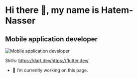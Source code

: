   # Hi there 👋, my name is Hatem-Nasser
## Mobile application developer  
![Mobile application developer  ](https://www.google.com/imgres?imgurl=https%3A%2F%2Flookaside.fbsbx.com%2Flookaside%2Fcrawler%2Fmedia%2F%3Fmedia_id%3D522704766528820&tbnid=AJT5-LN5_UC2VM&vet=12ahUKEwjV8sOq_LCEAxXza6QEHSdjB7gQMygBegQIARA3..i&imgrefurl=https%3A%2F%2Fwww.facebook.com%2FFlutter.Dart2%2F%3Flocale%3Dar_AR&docid=sOFHv1E-UMT3pM&w=1280&h=1280&q=%D8%B5%D9%88%D8%B1%20%D8%AC%D9%85%D9%8A%D9%84%D9%87%20%D9%84%D9%85%D8%B7%D9%88%D8%B1%20%D8%AA%D8%B7%D8%A8%D9%8A%D9%82%D8%A7%D8%AA%20%20%D8%A8%20%D9%84%D9%84%D8%BA%D9%87%20flutter%20%20%D9%84%D9%85%D9%84%D9%81%20github&ved=2ahUKEwjV8sOq_LCEAxXza6QEHSdjB7gQMygBegQIARA3)


Skills: https://dart.dev/https://flutter.dev/

- 🔭 I’m currently working on this page. 





